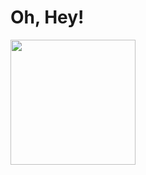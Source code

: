 
# Oh, Hey!

<img align='center' src='https://media2.giphy.com/media/jsxp1hRj8UAUVbC92s/giphy.webp?cid=790b7611mizlx2jxcnk89a3lje0xn08omjekkpuoz5aqbzlu&ep=v1_gifs_search&rid=giphy.webp&ct=s' width='200"'>


<!---
ABottleOfSprite/ABottleOfSprite is a ✨ special✨  repository because its `README.md` (this file) appears on your GitHub profile.
You can click the Preview link to take a look at your changes.
--->
